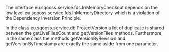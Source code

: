 The interface eu.sqooss.service.fds.InMemoryCheckout depends on the low level eu.sqooss.service.fds.InMemoryDirectory which is a violation of the Dependency Inversion Principle.

In the class eu.sqooss.service.db.ProjectVersion a lot of duplicate is shared between the getLiveFilesCount and getVersionFiles methods. 
Furthermore, in the same class the methods getVersionByRevision and getVersionByTimestamp are exactly the same aside from one parameter.